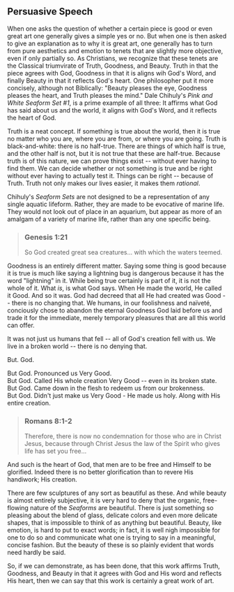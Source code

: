 #  

## Persuasive Speech  

When one asks the question of whether a certain piece is good or even great art one generally gives a simple yes or no. But when one is then asked to give an explanation as to why it is great art, one generally has to turn from pure aesthetics and emotion to tenets that are slightly more objective, even if only partially so. As Christians, we recognize that these tenets are the Classical triumvirate of Truth, Goodness, and Beauty. <!--Some may contest the relative objectivity of Beauty. But while beauty is in the eye of the beholder, it is still a well-articulated concept, unlike aesthetics or raw reactionary emotions, and is therefore better communicated, if still imperfectly so.-->Truth in that the piece agrees with God, Goodness in that it is aligns wih God's Word, and finally Beauty in that it reflects God's heart. One philosopher put it more concisely, although not Biblically: "Beauty pleases the eye, Goodness pleases the heart, and Truth pleases the mind." Dale Chihuly's _Pink and White Seaform Set #1_, is a prime example of all three: It affirms what God has said about us and the world, it aligns with God's Word, and it reflects the heart of God.  

Truth is a neat concept. If something is true about the world, then it is true no matter who you are, where you are from, or where you are going. Truth is black-and-white: there is no half-true. There are things of which half is true, and the other half is not, but it is not true that these are half-true. Because truth is of this nature, we can prove things exist -- without ever having to find them.  We can decide whether or not something is true and be right without ever having to actually test it. Things can be right -- because of Truth. Truth not only makes our lives easier, it makes them _rational_.  

Chihuly's _Seaform Sets_ are not designed to be a representation of any single aquatic lifeform. Rather, they are made to be evocative of marine life. They would not look out of place in an aquarium, but appear as more of an amalgam of a variety of marine life, rather than any one specific being.  

> ### Genesis 1:21  
>  
> So God created great sea creatures... with which the waters teemed.  

Goodness is an entirely different matter. Saying some thing is good because it is true is much like saying a lightning bug is dangerous because it has the word "lightning" in it. While being true certainly is part of it, it is not the whole of it. What _is_, is what God says. When He made the world, He called it Good. And so it was. God had decreed that all He had created was Good -- there is no changing that. We humans, in our foolishness and naïveté, conciously chose to abandon the eternal Goodness God laid before us and trade it for the immediate, merely temporary pleasures that are all this world can offer.  

It was not just us humans that fell -- all of God's creation fell with us. We live in a broken world -- there is no denying that.  

But. God.  

But God. Pronounced us Very Good.  
But God. Called His whole creation Very Good -- even in its broken state.  
But God. Came down in the flesh to redeem us from our brokenness.  
But God. Didn't just make us Very Good - He made us holy. Along with His entire creation.  
  
> ### Romans 8:1-2  
>  
> Therefore, there is now no condemnation for those who are in Christ Jesus, because through Christ Jesus the law of the Spirit who gives life has set you free...  

And such is the heart of God, that men are to be free and Himself to be glorified. Indeed there is no better glorification than to revere His handiwork; His creation.  

There are few sculptures of any sort as beautiful as these. And while beauty is almost entirely subjective, it is very hard to deny that the organic, free-flowing nature of the _Seaforms_ are beautiful. There is just something so pleasing about the blend of glass, delicate colors and even more delicate shapes, that is impossible to think of as anything but beautiful. Beauty, like emotion, is hard to put to exact words; in fact, it is well nigh impossible for one to do so and communicate what one is trying to say in a meaningful, concise fashion. But the beauty of these is so plainly evident that words need hardly be said.  

So, if we can demonstrate, as has been done, that this work affirms Truth, Goodness, and Beauty in that it agrees with God and His word and reflects His heart, then we can say that this work is certainly a great work of art.

<!--

[1] Can you say something about how _Seaforms_ are a depiction of God's creation, which is beautiful?  

-->  

<!--  
## Truth  

God calls us to be creative, to create. If we as human beings were not creative, then what a brutal world we would live in! No art, no music, no poetry or literature, save possibly for histories, and, worst of all, no math. Perhaps it might be efficient, but what good is being efficient if there is no good thing to spend time saved from efficiency on? It would not be just the world that would have no soul -- we would have no souls.  

## Goodness  

It is most certainly good. God created the oceans and all that lives in them and He called it good.  

## Beauty  

There is no denying that it is beautiful. It may not be recognizable of any specific aquatic lifeform, but I is certainly evocative of many. The colors blend together seamlessly, creating a soft contrast between the pink and the white, producing a soothing `...`  
-->
